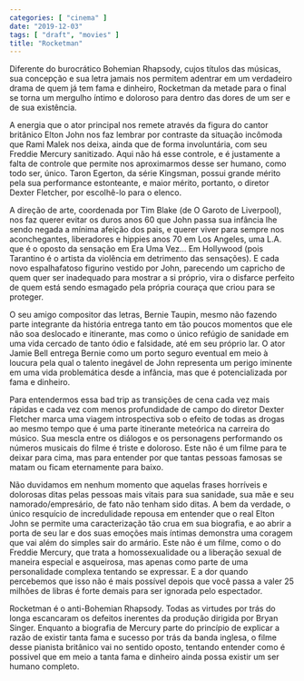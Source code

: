 ```yaml
---
categories: [ "cinema" ]
date: "2019-12-03"
tags: [ "draft", "movies" ]
title: "Rocketman"
---
```

Diferente do burocrático Bohemian Rhapsody, cujos títulos das músicas,
sua concepção e sua letra jamais nos permitem adentrar em um verdadeiro
drama de quem já tem fama e dinheiro, Rocketman da metade para o final
se torna um mergulho íntimo e doloroso para dentro das dores de um ser
e de sua existência.

A energia que o ator principal nos remete através da figura do cantor
britânico Elton John nos faz lembrar por contraste da situação
incômoda que Rami Malek nos deixa, ainda que de forma involuntária,
com seu Freddie Mercury sanitizado. Aqui não há esse controle, e
é justamente a falta de controle que permite nos aproximarmos desse
ser humano, como todo ser, único. Taron Egerton, da série Kingsman,
possui grande mérito pela sua performance estonteante, e maior mérito,
portanto, o diretor Dexter Fletcher, por escolhê-lo para o elenco.

A direção de arte, coordenada por Tim Blake (de O Garoto de Liverpool),
nos faz querer evitar os duros anos 60 que John passa sua infância lhe
sendo negada a mínima afeição dos pais, e querer viver para sempre
nos aconchegantes, liberadores e hippies anos 70 em Los Angeles, uma
L.A. que é o oposto da sensação em Era Uma Vez... Em Hollywood (pois
Tarantino é o artista da violência em detrimento das sensações). E
cada novo espalhafatoso figurino vestido por John, parecendo um capricho
de quem quer ser inadequado para mostrar a si próprio, vira o disfarce
perfeito de quem está sendo esmagado pela própria couraça que criou
para se proteger.

O seu amigo compositor das letras, Bernie Taupin, mesmo não fazendo parte
integrante da história entrega tanto em tão poucos momentos que ele
não soa deslocado e itinerante, mas como o único refúgio de sanidade
em uma vida cercado de tanto ódio e falsidade, até em seu próprio
lar. O ator Jamie Bell entrega Bernie como um porto seguro eventual
em meio à loucura pela qual o talento inegável de John representa um
perigo iminente em uma vida problemática desde a infância, mas que é
potencializada por fama e dinheiro.

Para entendermos essa bad trip as transições de cena cada vez mais
rápidas e cada vez com menos profundidade de campo do diretor Dexter
Fletcher marca uma viagem introspectiva sob o efeito de todas as drogas
ao mesmo tempo que é uma parte itinerante meteórica na carreira do
músico. Sua mescla entre os diálogos e os personagens performando os
números musicais do filme é triste e doloroso. Este não é um filme
para te deixar para cima, mas para entender por que tantas pessoas
famosas se matam ou ficam eternamente para baixo.

Não duvidamos em nenhum momento que aquelas frases horríveis e dolorosas
ditas pelas pessoas mais vitais para sua sanidade, sua mãe e seu
namorado/empresário, de fato não tenham sido ditas. A bem da verdade,
o único resquício de incredulidade repousa em entender que o real Elton
John se permite uma caracterização tão crua em sua biografia, e ao
abrir a porta de seu lar e dos suas emoções mais íntimas demonstra uma
coragem que vai além do simples sair do armário. Este não é um filme,
como o do Freddie Mercury, que trata a homossexualidade ou a liberação
sexual de maneira especial e asqueirosa, mas apenas como parte de uma
personalidade complexa tentando se expressar. E a dor quando percebemos
que isso não é mais possível depois que você passa a valer 25 milhões
de libras é forte demais para ser ignorada pelo espectador.

Rocketman é o anti-Bohemian Rhapsody. Todas as virtudes por trás do
longa escancaram os defeitos inerentes da produção dirigida por Bryan
Singer. Enquanto a biografia de Mercury parte do princípio de explicar
a razão de existir tanta fama e sucesso por trás da banda inglesa, o
filme desse pianista britânico vai no sentido oposto, tentando entender
como é possivel que em meio a tanta fama e dinheiro ainda possa existir
um ser humano completo.
